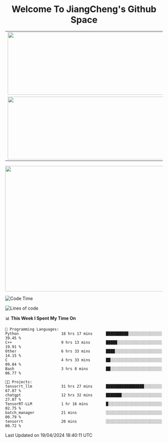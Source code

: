 <h1 align="center">Welcome To JiangCheng's Github Space</h1>

<table align="center" frame="void" rules="none" >
  <tr>
    <td>
      <div align="center"> <img height="200px" width="500px"  src="https://github-readme-stats.vercel.app/api?username=thisjiang&hide_title=true&hide_border=true&layout=compact&show_icons=trueline_height=21&text_color=000&icon_color=000&bg_color=0,ea6161,ffc64d,fffc4d,52fa5a&theme=graywhite" /> </div>
    </td>
    <td>
      <div align="center"> <img height="200px" width="500px" src="https://github-readme-stats.vercel.app/api/top-langs/?username=thisjiang&hide_title=true&hide_border=true&layout=compact&langs_count=6&text_color=000&icon_color=fff&bg_color=0,52fa5a,4dfcff,c64dff&theme=graywhite" /> </div>
    </td>
  </tr>
  <tr>
    <td>
      <div align="center"> <img height="200px" width="500px" src="https://github-readme-streak-stats.herokuapp.com/?user=thisjiang&hide_title=true&hide_border=true&layout=compact&langs_count=6" /> </div>
    </td>
    <td>
      <div align="center"> 
      <a href="https://github.com/" target="_blank"><img style="margin: 10px" src="https://profilinator.rishav.dev/skills-assets/git-scm-icon.svg" alt="Git" height="50" /></a>  
      <a href="https://www.linux.org/" target="_blank"><img style="margin: 10px" src="https://profilinator.rishav.dev/skills-assets/linux-original.svg" alt="Linux" height="50" /></a>  
      <a href="https://www.gnu.org/software/bash/" target="_blank"><img style="margin: 10px" src="https://profilinator.rishav.dev/skills-assets/gnu_bash-icon.svg" alt="Bash" height="50" /></a>  
      </div>
    </td>
  </tr>
</table>

<div align="center"> <img height="400px" width="1000px" src="https://github-readme-activity-graph.cyclic.app/graph?username=thisjiang&theme=react&hide_title=true&hide_border=true&layout=compact&langs_count=6" /> </div></td>

<!--START_SECTION:waka-->
![Code Time](http://img.shields.io/badge/Code%20Time-1%2C103%20hrs%2049%20mins-blue)

![Lines of code](https://img.shields.io/badge/From%20Hello%20World%20I%27ve%20Written-573.6%20thousand%20lines%20of%20code-blue)

📊 **This Week I Spent My Time On** 

```text
💬 Programming Languages: 
Python                   18 hrs 17 mins      ██████████░░░░░░░░░░░░░░░   39.45 % 
C++                      9 hrs 13 mins       █████░░░░░░░░░░░░░░░░░░░░   19.91 % 
Other                    6 hrs 33 mins       ████░░░░░░░░░░░░░░░░░░░░░   14.15 % 
C                        4 hrs 33 mins       ██░░░░░░░░░░░░░░░░░░░░░░░   09.84 % 
Bash                     3 hrs 8 mins        ██░░░░░░░░░░░░░░░░░░░░░░░   06.77 % 

🐱‍💻 Projects: 
tensorrt_llm             31 hrs 27 mins      █████████████████░░░░░░░░   67.87 % 
chatgpt                  12 hrs 32 mins      ███████░░░░░░░░░░░░░░░░░░   27.07 % 
TensorRT-LLM             1 hr 16 mins        █░░░░░░░░░░░░░░░░░░░░░░░░   02.75 % 
batch_manager            21 mins             ░░░░░░░░░░░░░░░░░░░░░░░░░   00.79 % 
tensorrt                 20 mins             ░░░░░░░░░░░░░░░░░░░░░░░░░   00.72 % 
```


 Last Updated on 19/04/2024 18:40:11 UTC
<!--END_SECTION:waka-->
